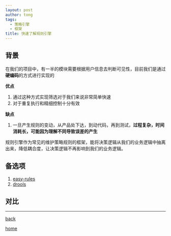 ```yaml
---
layout: post
author: tong
tags:
  - 策略引擎
  - 框架
title: 快速了解规则引擎
---
```

## 背景
在我们的项目中，有一半的模块需要根据用户信息去判断可见性，目前我们是通过**硬编码**的方式进行实现的

**优点**

1. 通过这种方式实现筛选对于我们来说非常简单快速
2. 对于重复执行和精细控制十分有效

**缺点**

1. 一旦产生规则的变动，从产品处下达，到动代码，再到测试，**过程复杂，时间消耗长，可能因为理解不同导致误差的产生**

规则引擎作为常见的维护策略规则的框架，能将决策逻辑从我们的业务逻辑中抽离出来，降低耦合度，让决策逻辑不再影响到我们的业务逻辑。
## 备选项
1. [easy-rules](https://github.com/j-easy/easy-rules)
2. [drools](https://docs.drools.org/8.44.0.Final/drools-docs/drools/introduction/index.html)


## 对比



---
[back](../../编程相关文章汇总.md)

[home](../../../../index.md)
